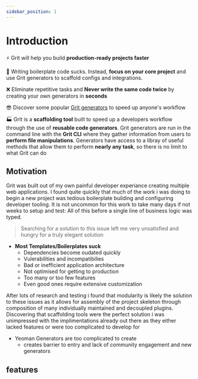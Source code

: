 ```yaml
---
sidebar_position: 1
---
```


# Introduction

⚡️ Grit will help you build **production-ready projects faster**

🎯 Writing boilerplate code sucks. Instead, **focus on your core project** and use Grit generators to scaffold configs and integrations.

❌ Eliminate repetitive tasks and **Never write the same code twice** by creating your own generators in **seconds**

😎 Discover some popular [Grit generators](google.com) to speed up anyone's workflow

🏭 Grit is a **scaffolding tool** built to speed up a developers workflow through the use of **reusable code generators**. Grit generators are run in the command line with the **Grit CLI** where they gather information from users to **perform file manipulations**. Generators have access to a libray of useful methods that allow them to perform **nearly any task**, so there is no limit to what Grit can do

## Motivation

Grit was built out of my own painful developer experiance creating multiple web applications. I found quite quickly that much of the work i was doing to begin a new project was tedious boilerplate building and configuring developer tooling. It is not uncommon for this work to take many days if not weeks to setup and test: All of this before a single line of business logic was typed.

> Searching for a solution to this issue left me very unsatisfied and hungry for a truly elegant solution

- **Most Templates/Boilerplates suck**
  - Dependencies become oudated quickly
  - Vulerabilities and incompatibilies
  - Bad or inefficient application architecture
  - Not optimised for getting to production
  - Too many or too few features
  - Even good ones require extensive customization

After lots of research and testing i found that modularity is likely the solution to these issues as it allows for assembly of the project skeleton through composition of many individually maintained and decoupled plugins. Discovering that scaffolding tools were the perfect solution i was unimpressed with the implimentations already out there as they either lacked features or were too complicated to develop for

- Yeoman Generators are too complicated to create
  - creates barrier to entry and lack of community engagement and new generators



## features

